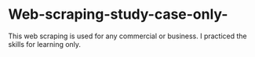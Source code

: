 # Web-scraping-study-case-only-
This web scraping is used for any commercial or business. I practiced the skills for learning only.
